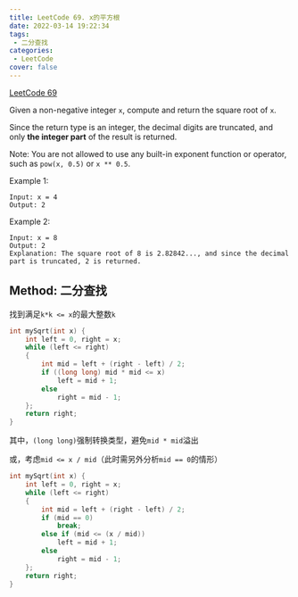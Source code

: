 ```yaml
---
title: LeetCode 69. x的平方根
date: 2022-03-14 19:22:34
tags:
 - 二分查找
categories:
 - LeetCode
cover: false
---
```


[LeetCode 69](https://leetcode-cn.com/problems/sqrtx/)

Given a non-negative integer `x`, compute and return the square root of `x`.

Since the return type is an integer, the decimal digits are truncated, and only **the integer part** of the result is returned.

Note: You are not allowed to use any built-in exponent function or operator, such as `pow(x, 0.5)` or `x ** 0.5`.

Example 1:

    Input: x = 4
    Output: 2


Example 2:

    Input: x = 8
    Output: 2
    Explanation: The square root of 8 is 2.82842..., and since the decimal part is truncated, 2 is returned.


## Method: 二分查找
找到满足`k*k <= x`的最大整数`k`
```cpp
int mySqrt(int x) {
    int left = 0, right = x;
    while (left <= right)
    {
        int mid = left + (right - left) / 2;
        if ((long long) mid * mid <= x)
            left = mid + 1;
        else
            right = mid - 1;
    };
    return right;
}
```
其中，`(long long)`强制转换类型，避免`mid * mid`溢出


或，考虑`mid <= x / mid`（此时需另外分析`mid == 0`的情形）
```cpp
int mySqrt(int x) {
    int left = 0, right = x;
    while (left <= right)
    {
        int mid = left + (right - left) / 2;
        if (mid == 0)
            break;
        else if (mid <= (x / mid))
            left = mid + 1;
        else
            right = mid - 1;
    };
    return right;
}
```